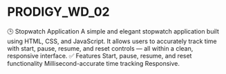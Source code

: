 # PRODIGY_WD_02
🕒 Stopwatch Application A simple and elegant stopwatch application built using HTML, CSS, and JavaScript. It allows users to accurately track time with start, pause, resume, and reset controls — all within a clean, responsive interface.  ✅ Features Start, pause, resume, and reset functionality  Millisecond-accurate time tracking  Responsive.
